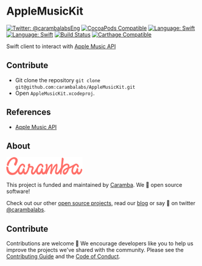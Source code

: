 # AppleMusicKit

[![Twitter: @carambalabsEng](https://img.shields.io/badge/contact-@carambalabsEng-blue.svg?style=flat)](https://twitter.com/carambalabsEng)
[![CocoaPods Compatible](https://img.shields.io/cocoapods/v/AppleMusicKit.svg)](https://img.shields.io/cocoapods/v/AppleMusicKit.svg)
[![Language: Swift](https://img.shields.io/badge/lang-Swift-yellow.svg?style=flat)](https://developer.apple.com/swift/)
[![Language: Swift](https://img.shields.io/badge/license-MIT-lightgrey.svg?style=flat)](http://opensource.org/licenses/MIT)
[![Build Status](https://travis-ci.org/carambalabs/AppleMusicKit.svg)](https://travis-ci.org/carambalabs/AppleMusicKit)
[![Carthage Compatible](https://img.shields.io/badge/Carthage-compatible-4BC51D.svg?style=flat)](https://github.com/Carthage/Carthage)

Swift client to interact with [Apple Music API](https://developer.apple.com/library/content/documentation/NetworkingInternetWeb/Conceptual/AppleMusicWebServicesReference/index.html)

## Contribute

- Git clone the repository `git clone git@github.com:carambalabs/AppleMusicKit.git`
- Open `AppleMusicKit.xcodeproj`.

## References

- [Apple Music API](https://developer.apple.com/library/content/documentation/NetworkingInternetWeb/Conceptual/AppleMusicWebServicesReference/index.html)

## About

<img src="https://github.com/carambalabs/Foundation/blob/master/ASSETS/logo-salmon.png?raw=true" width="200" />

This project is funded and maintained by [Caramba](http://caramba.io). We 💛 open source software!

Check out our other [open source projects](https://github.com/carambalabs/), read our [blog](http://blog.caramba.io) or say :wave: on twitter [@carambalabs](http://twitter.com/carambalabs).

## Contribute

Contributions are welcome :metal: We encourage developers like you to help us improve the projects we've shared with the community. Please see the [Contributing Guide](https://github.com/carambalabs/Foundation/blob/master/CONTRIBUTING.md) and the [Code of Conduct](https://github.com/carambalabs/Foundation/blob/master/CONDUCT.md).
